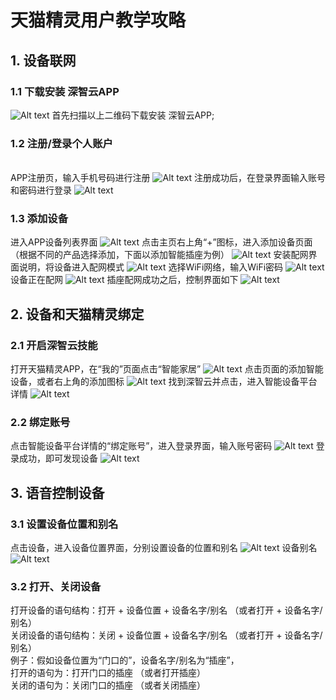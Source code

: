 # 天猫精灵用户教学攻略
## 1. 设备联网
### 1.1 下载安装 深智云APP
![Alt text](/assets/zh-cn/guidelines/tianmaojingling/use/erweima.png)
首先扫描以上二维码下载安装 深智云APP;
### 1.2 注册/登录个人账户
<br/>APP注册页，输入手机号码进行注册
![Alt text](/assets/zh-cn/guidelines/tianmaojingling/use/zhuce.png)
注册成功后，在登录界面输入账号和密码进行登录
![Alt text](/assets/zh-cn/guidelines/tianmaojingling/use/denglu.png)
### 1.3 添加设备
进入APP设备列表界面
![Alt text](/assets/zh-cn/guidelines/tianmaojingling/use/devicelist.png)
点击主页右上角“+”图标，进入添加设备页面（根据不同的产品选择添加，下面以添加智能插座为例）
![Alt text](/assets/zh-cn/guidelines/tianmaojingling/use/adddevice.png)
安装配网界面说明，将设备进入配网模式
![Alt text](/assets/zh-cn/guidelines/tianmaojingling/use/peiwangshuoming.png)
选择WiFi网络，输入WiFi密码
![Alt text](/assets/zh-cn/guidelines/tianmaojingling/use/setwifi.png)
设备正在配网
![Alt text](/assets/zh-cn/guidelines/tianmaojingling/use/peiwangdengdai.png)
插座配网成功之后，控制界面如下
![Alt text](/assets/zh-cn/guidelines/tianmaojingling/use/peiwangsuccess.png)
## 2. 设备和天猫精灵绑定
### 2.1 开启深智云技能
打开天猫精灵APP，在“我的”页面点击“智能家居”
![Alt text](/assets/zh-cn/guidelines/tianmaojingling/use/tianmaoapp.png)
点击页面的添加智能设备，或者右上角的添加图标
![Alt text](/assets/zh-cn/guidelines/tianmaojingling/use/tianmao_adddevice.png)
找到深智云并点击，进入智能设备平台详情
![Alt text](/assets/zh-cn/guidelines/tianmaojingling/use/zhanghao.png)
### 2.2 绑定账号
点击智能设备平台详情的“绑定账号”，进入登录界面，输入账号密码
![Alt text](/assets/zh-cn/guidelines/tianmaojingling/use/setzhanghao.png)
登录成功，即可发现设备
![Alt text](/assets/zh-cn/guidelines/tianmaojingling/use/faxiandevice.png)
## 3. 语音控制设备
### 3.1 设置设备位置和别名
点击设备，进入设备位置界面，分别设置设备的位置和别名
![Alt text](/assets/zh-cn/guidelines/tianmaojingling/use/weizhi.png)
设备别名
![Alt text](/assets/zh-cn/guidelines/tianmaojingling/use/biemeng.png)
### 3.2 打开、关闭设备
打开设备的语句结构：打开 + 设备位置 + 设备名字/别名 （或者打开 + 设备名字/别名）
<br/>关闭设备的语句结构：关闭 + 设备位置 + 设备名字/别名 （或者打开 + 设备名字/别名）
<br/>例子：假如设备位置为“门口的”，设备名字/别名为“插座”，
<br/>打开的语句为：打开门口的插座 （或者打开插座）
<br/>关闭的语句为：关闭门口的插座 （或者关闭插座）

